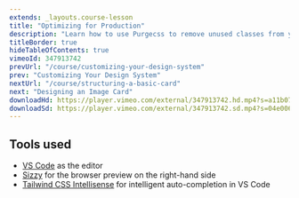 ```yaml
---
extends: _layouts.course-lesson
title: "Optimizing for Production"
description: "Learn how to use Purgecss to remove unused classes from your production builds."
titleBorder: true
hideTableOfContents: true
vimeoId: 347913742
prevUrl: "/course/customizing-your-design-system"
prev: "Customizing Your Design System"
nextUrl: "/course/structuring-a-basic-card"
next: "Designing an Image Card"
downloadHd: https://player.vimeo.com/external/347913742.hd.mp4?s=a11b07205e245781f68daecd67a931ab13ed0e34&profile_id=169&download=1
downloadSd: https://player.vimeo.com/external/347913742.sd.mp4?s=04e006d7b8305d7d894a4499e30420dbaecf6465&profile_id=165&download=1
---
```


## Tools used

- [VS Code](https://code.visualstudio.com/) as the editor
- [Sizzy](https://adamwathan.me/sizzy) for the browser preview on the right-hand side
- [Tailwind CSS Intellisense](https://marketplace.visualstudio.com/items?itemName=bradlc.vscode-tailwindcss) for intelligent auto-completion in VS Code
